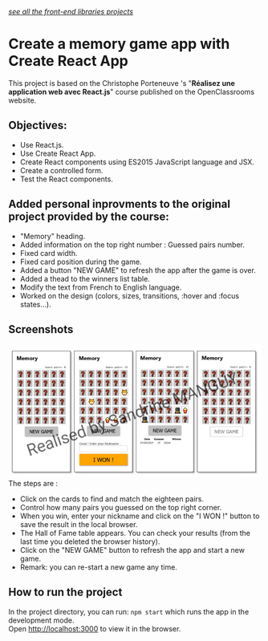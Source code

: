 *[see all the front-end libraries projects](https://github.com/s-manguy/projects/tree/main/front-end-libraries)*



# Create a memory game app with Create React App
This  project is based on the Christophe Porteneuve 's "**Réalisez une application web avec React.js**" course published on the OpenClassrooms website.  

## Objectives:
* Use React.js.
* Use Create React App.
* Create React components using ES2015 JavaScript language and JSX.
* Create a controlled form.
* Test the React components.

## Added personal inprovments to the original project provided by the course:
* "Memory" heading.
* Added information on the top right number : Guessed pairs number.
* Fixed card width.
* Fixed card position during the game.
* Added a button "NEW GAME" to refresh the app after the game is over.
* Added a thead to the winners list table.
* Modify the text from French to English language.
* Worked on the design (colors, sizes, transitions, :hover and :focus states...).

## Screenshots
![memory game screenshots](https://github.com/s-manguy/projects/blob/main/front-end-libraries/oc-03-memory-game/C-memory.png)  
The steps are :
* Click on the cards to find and match the eighteen pairs.
* Control how many pairs you guessed on the top right corner.
* When you win, enter your nickname and click on the "I WON !" button to save the result in the local browser.
* The Hall of Fame table appears. You can check your results (from the last time you deleted the browser history).
* Click on the "NEW GAME" button to refresh the app and start a new game.
* Remark: you can re-start a new game any time.


## How to run the project
In the project directory, you can run: `npm start` which runs the app in the development mode.\
Open [http://localhost:3000](http://localhost:3000) to view it in the browser.
